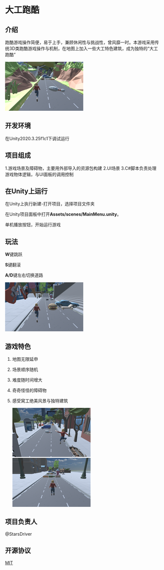 # 大工跑酷

## 介绍

跑酷游戏操作简便，易于上手，兼顾休闲性与挑战性，曾风靡一时。本游戏采用传统3D类跑酷游戏操作与机制，在地图上加入一些大工特色建筑，成为独特的“大工跑酷”

<img src="img/1.png" style="zoom:25%;" />

## 开发环境
在Unity2020.3.25f1c1下调试运行

## 项目组成
1.游戏场景及障碍物，主要用外部导入的资源包构建
2.UI场景
3.C#脚本负责处理游戏物体逻辑，与UI面板的调用控制
## 在Unity上运行

在Unity上执行新建-打开项目，选择项目文件夹

在Unity项目面板中打开**Assets/scenes/MainMenu.unity**。

单机播放按钮，开始运行游戏

## 玩法

**W**键跳跃

**S**键翻滚

**A/D**键左右切换道路

<img src="img/2.png" style="zoom:25%;" />

## 游戏特色

1. 地图无限延申

2. 场景顺序随机

3. 难度随时间增大

4. 奇奇怪怪的障碍物

5. 感受窝工绝美风景与独特建筑

   <img src="img/3.png" style="zoom:25%;" />

   <img src="img/4.png" style="zoom:25%;" />

## 项目负责人
@StarsDriver

## 开源协议
[MIT](https://github.com/Drdr00m/DUTparkour/blob/main/LICENSE)
